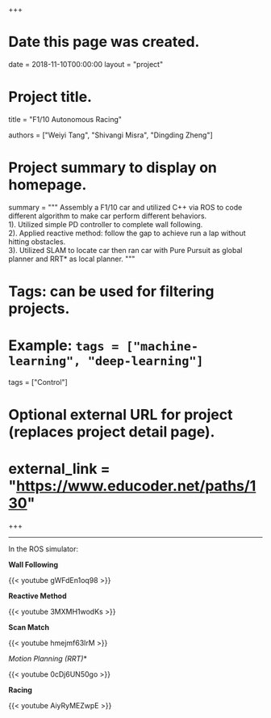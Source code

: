 +++
# Date this page was created.
date = 2018-11-10T00:00:00
layout = "project"

# Project title.
title = "F1/10 Autonomous Racing"


authors = ["Weiyi Tang", "Shivangi Misra", "Dingding Zheng"]

# Project summary to display on homepage.
summary = """
Assembly a F1/10 car and utilized C++ via ROS to code different algorithm to make car perform different behaviors.<br> 
 1). Utilized simple PD controller to complete wall following.<br>
 2). Applied reactive method: follow the gap to achieve run a lap without hitting obstacles.<br>
 3). Utilized SLAM to locate car then ran car with Pure Pursuit as global planner and RRT* as local planner.
 """

# Tags: can be used for filtering projects.
# Example: `tags = ["machine-learning", "deep-learning"]`
tags = ["Control"]

# Optional external URL for project (replaces project detail page).
# external_link = "https://www.educoder.net/paths/130"
+++

---
In the ROS simulator:<br>


**Wall Following**<br>

{{< youtube gWFdEn1oq98 >}}<br>



**Reactive Method**<br>

{{< youtube 3MXMH1wodKs >}}<br>



**Scan Match**<br>

{{< youtube hmejmf63lrM >}}<br>



**Motion Planning (RRT*)**<br>

{{< youtube 0cDj6UN50go >}}<br>



**Racing**<br>

{{< youtube AiyRyMEZwpE >}}

